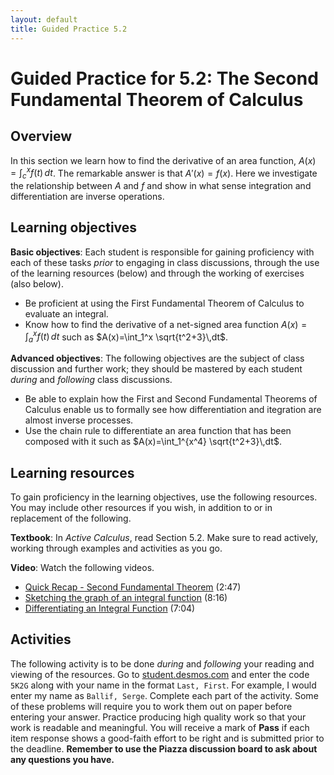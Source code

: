 ```yaml
---
layout: default
title: Guided Practice 5.2
---
```


# Guided Practice for 5.2: The Second Fundamental Theorem of Calculus

## Overview

In this section we learn how to find the derivative of an area function, $A(x)=\int_c^x f(t)\,dt$. The remarkable answer is that $A'(x)=f(x)$.  Here we investigate the relationship between $A$ and $f$ and show in what sense integration and differentiation are inverse operations. 


## Learning objectives

__Basic objectives__: Each student is responsible for gaining proficiency with each of these tasks _prior_ to engaging in class discussions, through the use of the learning resources (below) and through the working of exercises (also below). 

- Be proficient at using the First Fundamental Theorem of Calculus to evaluate an integral.
- Know how to find the derivative of a net-signed area function $A(x)=\int_a^x f(t)\,dt$ such as $A(x)=\int_1^x \sqrt{t^2+3}\,dt$.

__Advanced objectives__: The following objectives are the subject of class discussion and further work; they should be mastered by each student _during_ and _following_ class discussions. 

- Be able to explain how the First and Second Fundamental Theorems of Calculus enable us to formally see how differentiation and itegration are almost inverse processes.
- Use the chain rule to differentiate an area function that has been composed with it such as $A(x)=\int_1^{x^4} \sqrt{t^2+3}\,dt$.


## Learning resources 

To gain proficiency in the learning objectives, use the following resources. You may include other resources if you wish, in addition to or in replacement of the following. 

__Textbook__: In _Active Calculus_, read Section 5.2. Make sure to read actively, working through examples and activities as you go. 

__Video__: Watch the following videos. 

- [Quick Recap - Second Fundamental Theorem](https://www.youtube.com/watch?v=2bWL6k_ER9g&list=PL9bIjQJDwfGtewW75Nw7PnGNSkfqwAm3v&index=6) (2:47)
- [Sketching the graph of an integral function](https://www.youtube.com/watch?v=EL48G_vtzKw&list=PL9bIjQJDwfGtewW75Nw7PnGNSkfqwAm3v&index=7) (8:16)
- [Differentiating an Integral Function](https://www.youtube.com/watch?v=1P6kBhdiblw&list=PL9bIjQJDwfGtewW75Nw7PnGNSkfqwAm3v&index=8) (7:04)


## Activities

The following activity is to be done _during_ and _following_ your reading and viewing of the resources. Go to [student.desmos.com](https://student.desmos.com/?prepopulateCode=5K2G) and enter the code `5K2G` along with your name in the format `Last, First`. For example, I would enter my name as `Ballif, Serge`. Complete each part of the activity. Some of these problems will require you to work them out on paper before entering your answer. Practice producing high quality work so that your work is readable and meaningful. You will receive a mark of __Pass__ if each item response shows a good-faith effort to be right and is submitted prior to the deadline. __Remember to use the Piazza discussion board to ask about any questions you have.__
